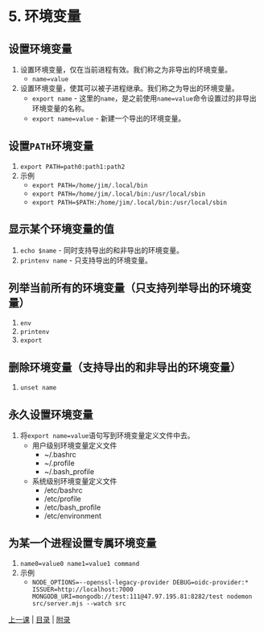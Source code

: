 # 5. 环境变量

## 设置环境变量
1. 设置环境变量，仅在当前进程有效。我们称之为非导出的环境变量。
    * `name=value`
1. 设置环境变量，使其可以被子进程继承。我们称之为导出的环境变量。
    * `export name` - 这里的`name`，是之前使用`name=value`命令设置过的非导出环境变量的名称。
    * `export name=value` - 新建一个导出的环境变量。

## 设置`PATH`环境变量
1. `export PATH=path0:path1:path2`
1. 示例
    * `export PATH=/home/jim/.local/bin`
    * `export PATH=/home/jim/.local/bin:/usr/local/sbin`
    * `export PATH=$PATH:/home/jim/.local/bin:/usr/local/sbin`

## 显示某个环境变量的值
1. `echo $name` - 同时支持导出的和非导出的环境变量。
1. `printenv name` - 只支持导出的环境变量。

## 列举当前所有的环境变量（只支持列举导出的环境变量）
1. `env`
1. `printenv`
1. `export`

## 删除环境变量（支持导出的和非导出的环境变量）
1. `unset name`

## 永久设置环境变量
1. 将`export name=value`语句写到环境变量定义文件中去。
    * 用户级别环境变量定义文件
        * ~/.bashrc
        * ~/.profile
        * ~/.bash_profile
    * 系统级别环境变量定义文件
        * /etc/bashrc
        * /etc/profile
        * /etc/bash_profile
        * /etc/environment

## 为某一个进程设置专属环境变量
1. `name0=value0 name1=value1 command`
2. 示例
    * `NODE_OPTIONS=--openssl-legacy-provider DEBUG=oidc-provider:* ISSUER=http://localhost:7000 MONGODB_URI=mongodb://test:111@47.97.195.81:8282/test nodemon src/server.mjs --watch src`


[上一课](lesson3.md) | [目录](README.md) | [附录](appendix.md)
